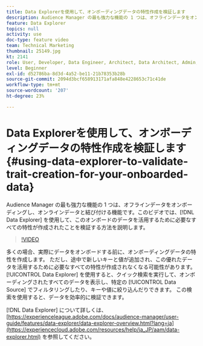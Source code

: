 ```yaml
---
title: Data Explorerを使用して、オンボーディングデータの特性作成を検証します
description: Audience Manager の最も強力な機能の 1 つは、オフラインデータをオンボーディングし、オンラインデータと結び付ける機能です。このビデオでは、Data Explorerを使用して、このオンボーディングデータを活用するために必要なすべての特性が作成されたことを検証する方法を説明します。
feature: Data Explorer
topics: null
activity: use
doc-type: feature video
team: Technical Marketing
thumbnail: 25149.jpg
kt: 2141
role: User, Developer, Data Engineer, Architect, Data Architect, Admin, Leader
level: Beginner
exl-id: d52786ba-8d3d-4a52-be11-21b78353b28b
source-git-commit: 2094d3bcf658913171afa848e4228653c71c41de
workflow-type: tm+mt
source-wordcount: '207'
ht-degree: 23%

---
```


# Data Explorerを使用して、オンボーディングデータの特性作成を検証します {#using-data-explorer-to-validate-trait-creation-for-your-onboarded-data}

Audience Manager の最も強力な機能の 1 つは、オフラインデータをオンボーディングし、オンラインデータと結び付ける機能です。このビデオでは、[!DNL Data Explorer] を使用して、このオンボードのデータを活用するために必要なすべての特性が作成されたことを検証する方法を説明します。

>[!VIDEO](https://video.tv.adobe.com/v/330355/?quality=12&captions=jpn)

多くの場合、実際にデータをオンボードする前に、オンボーディングデータの特性を作成します。 ただし、途中で新しいキーと値が追加され、この優れたデータを活用するために必要なすべての特性が作成されなくなる可能性があります。 [!UICONTROL Data Explorer] を使用すると、クイック検索を実行して、オンボーディングされたすべてのデータを表示し、特定の [!UICONTROL Data Source] でフィルタリングしたり、キーや値に絞り込んだりできます。 この検索を使用すると、データを効率的に検証できます。

[!DNL Data Explorer] について詳しくは、[https://experienceleague.adobe.com/docs/audience-manager/user-guide/features/data-explorer/data-explorer-overview.html?lang=ja](https://experiencecloud.adobe.com/resources/help/ja_JP/aam/data-explorer.html) を参照してください。
